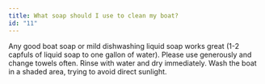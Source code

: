 ```yaml
---
title: What soap should I use to clean my boat?
id: "11"
---
```

Any good boat soap or mild dishwashing liquid soap works great (1-2 capfuls of liquid soap to one gallon of water). Please use generously and change towels often. Rinse with water and dry immediately. Wash the boat in a shaded area, trying to avoid direct sunlight.

